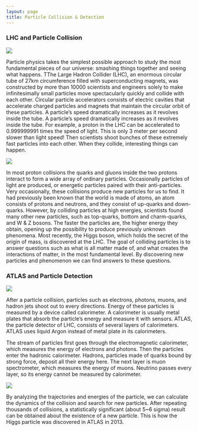 ```yaml
---
layout: page
title: Particle Collision & Detection
---
```


### LHC and Particle Collision

<img src="http://i.imgur.com/QS0bNyo.jpg" />

Particle physics takes the simplest possible approach to study the most fundamental pieces of our universe: smashing things together and seeing what happens. TThe Large Hadron Collider (LHC), an enormous circular tube of 27km circumference filled with superconducting magnets, was constructed by more than 10000 scientists and engineers solely to make infinitesimally small particles move spectacularly quickly and collide with each other. Circular particle accelerators consists of electric cavities that accelerate charged particles and magnets that maintain the circular orbit of these particles. A particle’s speed dramatically increases as it revolves inside the tube. A particle’s speed dramatically increases as it revolves inside the tube. For example, a proton in the LHC can be accelerated to 0.999999991 times the speed of light. This is only 3 meter per second slower than light speed! Then scientists shoot bunches of these extremely fast particles into each other. When they collide, interesting things can happen.

<img src="http://i.imgur.com/6NRCKdl.png" />

In most proton collisions the quarks and gluons inside the two protons interact to form a wide array of ordinary particles. Occasionally particles of light are produced, or energetic particles paired with their anti-particles.  Very occasionally, these collisions produce new particles for us to find. It had previously been known that the world is made of atoms, an atom consists of protons and neutrons, and they consist of up-quarks and down-quarks. However, by colliding particles at high energies, scientists found many other new particles, such as top-quarks, bottom and charm-quarks, and W & Z bosons. The faster the particles are, the higher energy they obtain, opening up the possibility to produce previously unknown phenomena. Most recently, the Higgs boson, which holds the secret of the origin of mass, is discovered at the LHC. 
The goal of colliding particles is to answer questions such as what is all matter made of, and what creates the interactions of matter, in the most fundamental level. By discovering new particles and phenomenon we can find answers to these questions.


### ATLAS and Particle Detection

<img src="http://i.imgur.com/WZ2BCTV.jpg" />

After a particle collision, particles such as electrons, photons, muons, and hadron jets shoot out to every directions. Energy of these particles is measured by a device called calorimeter. A calorimeter is usually metal plates that absorb the particle’s energy and measure it with sensors. ATLAS, the particle detector of LHC, consists of several layers of calorimeters. ATLAS uses liquid Argon instead of metal plate in its calorimeters.

The stream of particles first goes through the electromagnetic calorimeter, which measures the energy of electrons and photons. Then the particles enter the hadronic calorimeter. Hadrons, particles made of quarks bound by strong force, deposit all their energy here. The next layer is muon spectrometer, which measures the energy of muons. Neutrino passes every layer, so its energy cannot be measured by calorimeter.

<img src="http://i.imgur.com/DT6h6wc.jpg" />

By analyzing the trajectories and energies of the particle, we can calculate the dynamics of the collision and search for new particles. After repeating thousands of collisions, a statistically significant (about 5~6 sigma) result can be obtained about the existence of a new particle. This is how the Higgs particle was discovered in ATLAS in 2013. 



